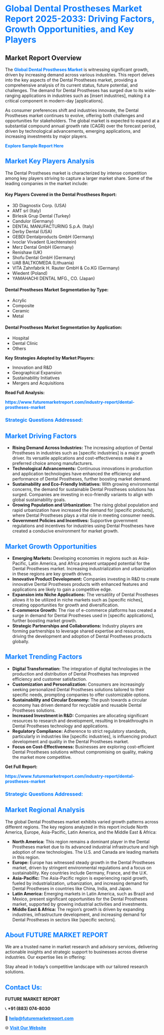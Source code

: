 <h1 style="color: #007BFF;">Global Dental Prostheses Market Report 2025-2033: Driving Factors, Growth Opportunities, and Key Players</h1>

<section id="overview">
<h2>Market Report Overview</h2>
<p>The <a href="https://www.futuremarketreport.com/industry-report/dental-prostheses-market" style="color: #007BFF; text-decoration: none;"><strong>Global Dental Prostheses Market</strong></a> is witnessing significant growth, driven by increasing demand across various industries. This report delves into the key aspects of the Dental Prostheses market, providing a comprehensive analysis of its current status, future potential, and challenges. The demand for Dental Prostheses has surged due to its wide-ranging applications in industries such as [insert industries], making it a critical component in modern-day [applications].</p>
<p>As consumer preferences shift and industries innovate, the Dental Prostheses market continues to evolve, offering both challenges and opportunities for stakeholders. The global market is expected to expand at a substantial compound annual growth rate (CAGR) over the forecast period, driven by technological advancements, emerging applications, and increasing investments by major players.</p>
</section>

<section id="overview">
<p><a href="https://www.futuremarketreport.com/request-sample/reportId=89935" style="color: #007BFF; text-decoration: none;"><strong>Explore Sample Report Here</strong></a></p>
</section>

<section id="key-players">
<h2 style="color: #007BFF;">Market Key Players Analysis</h2>
<p>The Dental Prostheses market is characterized by intense competition among key players striving to capture a larger market share. Some of the leading companies in the market include:</p>
<h4>Key Players Covered in the Dental Prostheses Report:</h4>
<ul><li>3D Diagnostix Corp. (USA)</li><li>AMT srl (Italy)</li><li>Birlesik Grup Dental (Turkey)</li><li>Candulor (Germany)</li><li>DENTAL MANUFACTURING S.p.A. (Italy)</li><li>Derby Dental (USA)</li><li>GEBDI Dentalproducts GmbH (Germany)</li><li>Ivoclar Vivadent (Liechtenstein)</li><li>Merz Dental GmbH (Germany)</li><li>Renishaw (UK)</li><li>Shofu Dental GmbH (Germany)</li><li>UAB BALTKOMEDA (Lithuania)</li><li>VITA Zahnfabrik H. Rauter GmbH &amp; Co.KG (Germany)</li><li>Wiedent (Poland)</li><li>YAMAHACHI DENTAL MFG., CO. (Japan)</li></ul>
<h4>Dental Prostheses Market Segmentation by Type:</h4>
<ul><li>Acrylic</li><li>Composite</li><li>Ceramic</li><li>Metal</li></ul>

<h4>Dental Prostheses Market Segmentation by Application:</h4>
<ul><li>Hospital</li><li>Dental Clinic</li><li>Others</li></ul>
<p><strong>Key Strategies Adopted by Market Players:</strong></p>
<ul>
<li>Innovation and R&D</li>
<li>Geographical Expansion</li>
<li>Sustainability Initiatives</li>
<li>Mergers and Acquisitions</li>
</ul>
</section>

<section>
<p><strong>Read Full Analysis: </strong></p><a href="https://www.futuremarketreport.com/industry-report/dental-prostheses-market" style="color: #007BFF; text-decoration: none;"><strong>https://www.futuremarketreport.com/industry-report/dental-prostheses-market</strong></a>
<h3 style="color: #007BFF;">Strategic Questions Addressed:</h3>
</section>

<section id="driving-factors">
<h2 style="color: #007BFF;">Market Driving Factors</h2>
<ul>
<li><strong>Rising Demand Across Industries:</strong> The increasing adoption of Dental Prostheses in industries such as [specific industries] is a major growth driver. Its versatile applications and cost-effectiveness make it a preferred choice among manufacturers.</li>
<li><strong>Technological Advancements:</strong> Continuous innovations in production and application technologies have enhanced the efficiency and performance of Dental Prostheses, further boosting market demand.</li>
<li><strong>Sustainability and Eco-Friendly Initiatives:</strong> With growing environmental concerns, the demand for sustainable Dental Prostheses solutions has surged. Companies are investing in eco-friendly variants to align with global sustainability goals.</li>
<li><strong>Growing Population and Urbanization:</strong> The rising global population and rapid urbanization have increased the demand for [specific products], where Dental Prostheses plays a vital role in meeting consumer needs.</li>
<li><strong>Government Policies and Incentives:</strong> Supportive government regulations and incentives for industries using Dental Prostheses have created a conducive environment for market growth.</li>
</ul>
</section>

<section id="growth-opportunities">
<h2 style="color: #007BFF;">Market Growth Opportunities</h2>
<ul>
<li><strong>Emerging Markets:</strong> Developing economies in regions such as Asia-Pacific, Latin America, and Africa present untapped potential for the Dental Prostheses market. Increasing industrialization and urbanization in these regions are key growth drivers.</li>
<li><strong>Innovative Product Development:</strong> Companies investing in R&D to create innovative Dental Prostheses products with enhanced features and applications are likely to gain a competitive edge.</li>
<li><strong>Expansion into Niche Applications:</strong> The versatility of Dental Prostheses allows it to be utilized in niche markets such as [specific niches], creating opportunities for growth and diversification.</li>
<li><strong>E-commerce Growth:</strong> The rise of e-commerce platforms has created a surge in demand for Dental Prostheses used in [specific applications], further boosting market growth.</li>
<li><strong>Strategic Partnerships and Collaborations:</strong> Industry players are forming partnerships to leverage shared expertise and resources, driving the development and adoption of Dental Prostheses products globally.</li>
</ul>
</section>

<section id="trending-factors">
<h2 style="color: #007BFF;">Market Trending Factors</h2>
<ul>
<li><strong>Digital Transformation:</strong> The integration of digital technologies in the production and distribution of Dental Prostheses has improved efficiency and customer satisfaction.</li>
<li><strong>Customization and Personalization:</strong> Consumers are increasingly seeking personalized Dental Prostheses solutions tailored to their specific needs, prompting companies to offer customizable options.</li>
<li><strong>Sustainability and Circular Economy:</strong> The push towards a circular economy has driven demand for recyclable and reusable Dental Prostheses solutions.</li>
<li><strong>Increased Investment in R&D:</strong> Companies are allocating significant resources to research and development, resulting in breakthroughs in Dental Prostheses technology and applications.</li>
<li><strong>Regulatory Compliance:</strong> Adherence to strict regulatory standards, particularly in industries like [specific industries], is influencing product development and quality in the Dental Prostheses market.</li>
<li><strong>Focus on Cost-Effectiveness:</strong> Businesses are exploring cost-efficient Dental Prostheses solutions without compromising on quality, making the market more competitive.</li>
</ul>
</section>

<section>
<p><strong>Get Full Report: </strong></p><a href="https://www.futuremarketreport.com/industry-report/dental-prostheses-market" style="color: #007BFF; text-decoration: none;"><strong>https://www.futuremarketreport.com/industry-report/dental-prostheses-market</strong></a>
<h3 style="color: #007BFF;">Strategic Questions Addressed:</h3>
</section>


<section id="regional-analysis">
<h2 style="color: #007BFF;">Market Regional Analysis</h2>
<p>The global Dental Prostheses market exhibits varied growth patterns across different regions. The key regions analyzed in this report include North America, Europe, Asia-Pacific, Latin America, and the Middle East & Africa:</p>
<ul>
<li><strong>North America:</strong> This region remains a dominant player in the Dental Prostheses market due to its advanced industrial infrastructure and high adoption of new technologies. The U.S. and Canada are leading markets in this region.</li>
<li><strong>Europe:</strong> Europe has witnessed steady growth in the Dental Prostheses market, driven by stringent environmental regulations and a focus on sustainability. Key countries include Germany, France, and the U.K.</li>
<li><strong>Asia-Pacific:</strong> The Asia-Pacific region is experiencing rapid growth, fueled by industrialization, urbanization, and increasing demand for Dental Prostheses in countries like China, India, and Japan.</li>
<li><strong>Latin America:</strong> Emerging markets in Latin America, such as Brazil and Mexico, present significant opportunities for the Dental Prostheses market, supported by growing industrial activities and investments.</li>
<li><strong>Middle East & Africa:</strong> The region’s growth is driven by expanding industries, infrastructure development, and increasing demand for Dental Prostheses in sectors like [specific sectors].</li>
</ul>
</section>

<footer>
<h2 style="color: #007BFF;">About FUTURE MARKET REPORT</h2>
<p>We are a trusted name in market research and advisory services, delivering actionable insights and strategic support to businesses across diverse industries. Our expertise lies in offering:</p>

<p>Stay ahead in today’s competitive landscape with our tailored research solutions.</p>

<h2 style="color: #007BFF;">Contact Us:</h2>
<p><strong>FUTURE MARKET REPORT</strong></p>
<p>📞 <strong>+91 (883) 074-8030</strong></p>
<p>📧 <strong><a href="mailto:help@futuremarketreport.com" style="color: #007BFF;">help@futuremarketreport.com</a></strong></p>
<p>🌐 <strong><a href="https://www.futuremarketreport.com/" style="color: #007BFF;">Visit Our Website</a></strong></p>
</footer>